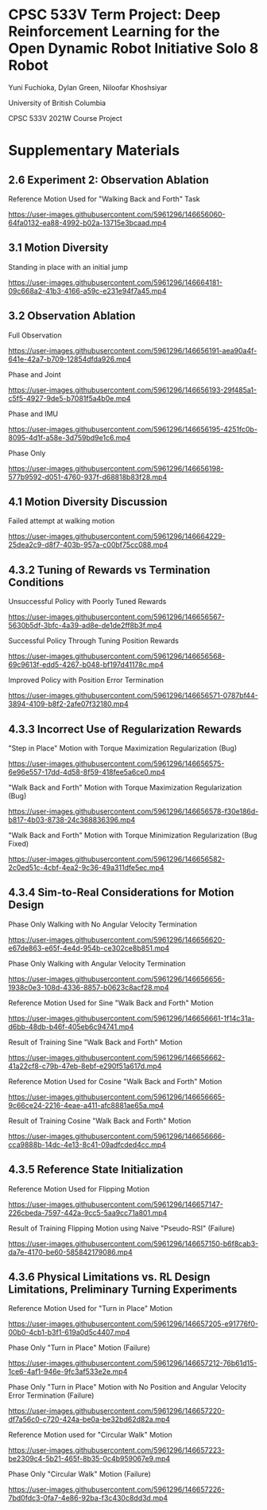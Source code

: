 # CPSC 533V Term Project: Deep Reinforcement Learning for the Open Dynamic Robot Initiative Solo 8 Robot

Yuni Fuchioka, Dylan Green, Niloofar Khoshsiyar

University of British Columbia

CPSC 533V 2021W Course Project


# Supplementary Materials

## 2.6 Experiment 2: Observation Ablation

Reference Motion Used for "Walking Back and Forth" Task

https://user-images.githubusercontent.com/5961296/146656060-64fa0132-ea88-4992-b02a-13715e3bcaad.mp4

## 3.1 Motion Diversity
Standing in place with an initial jump

https://user-images.githubusercontent.com/5961296/146664181-09c668a2-41b3-4166-a59c-e231e94f7a45.mp4

## 3.2 Observation Ablation
Full Observation

https://user-images.githubusercontent.com/5961296/146656191-aea90a4f-641e-42a7-b709-12854dfda926.mp4



Phase and Joint

https://user-images.githubusercontent.com/5961296/146656193-29f485a1-c5f5-4927-9de5-b7081f5a4b0e.mp4



Phase and IMU

https://user-images.githubusercontent.com/5961296/146656195-4251fc0b-8095-4d1f-a58e-3d759bd9e1c6.mp4



Phase Only

https://user-images.githubusercontent.com/5961296/146656198-577b9592-d051-4760-937f-d68818b83f28.mp4

## 4.1 Motion Diversity Discussion

Failed attempt at walking motion

https://user-images.githubusercontent.com/5961296/146664229-25dea2c9-d8f7-403b-957a-c00bf75cc088.mp4


## 4.3.2 Tuning of Rewards vs Termination Conditions

Unsuccessful Policy with Poorly Tuned Rewards

https://user-images.githubusercontent.com/5961296/146656567-5630b5df-3bfc-4a39-ad8e-de1de2ff8b3f.mp4


Successful Policy Through Tuning Position Rewards

https://user-images.githubusercontent.com/5961296/146656568-69c9613f-edd5-4267-b048-bf197d41178c.mp4



Improved Policy with Position Error Termination

https://user-images.githubusercontent.com/5961296/146656571-0787bf44-3894-4109-b8f2-2afe07f32180.mp4



## 4.3.3 Incorrect Use of Regularization Rewards

"Step in Place" Motion with Torque Maximization Regularization (Bug)

https://user-images.githubusercontent.com/5961296/146656575-6e96e557-17dd-4d58-8f59-418fee5a6ce0.mp4


"Walk Back and Forth" Motion with Torque Maximization Regularization (Bug)

https://user-images.githubusercontent.com/5961296/146656578-f30e186d-b817-4b03-8738-24c368836396.mp4



"Walk Back and Forth" Motion with Torque Minimization Regularization (Bug Fixed)

https://user-images.githubusercontent.com/5961296/146656582-2c0ed51c-4cbf-4ea2-9c36-49a311dfe5ec.mp4


## 4.3.4 Sim-to-Real Considerations for Motion Design
Phase Only Walking with No Angular Velocity Termination

https://user-images.githubusercontent.com/5961296/146656620-e67de863-e65f-4e4d-954b-ce302ce8b851.mp4



Phase Only Walking with Angular Velocity Termination

https://user-images.githubusercontent.com/5961296/146656656-1938c0e3-108d-4336-8857-b0623c8acf28.mp4



Reference Motion Used for Sine "Walk Back and Forth" Motion

https://user-images.githubusercontent.com/5961296/146656661-1f14c31a-d6bb-48db-b46f-405eb6c94741.mp4



Result of Training Sine "Walk Back and Forth" Motion

https://user-images.githubusercontent.com/5961296/146656662-41a22cf8-c79b-47eb-8ebf-e290f51a617d.mp4



Reference Motion Used for Cosine "Walk Back and Forth" Motion

https://user-images.githubusercontent.com/5961296/146656665-9c66ce24-2216-4eae-a411-afc8881ae65a.mp4



Result of Training Cosine "Walk Back and Forth" Motion

https://user-images.githubusercontent.com/5961296/146656666-cca9888b-14dc-4e13-8c41-09adfcded4cc.mp4

## 4.3.5 Reference State Initialization

Reference Motion Used for Flipping Motion

https://user-images.githubusercontent.com/5961296/146657147-226cbeda-7597-442a-9cc5-5aa9cc71a801.mp4


Result of Training Flipping Motion using Naive "Pseudo-RSI" (Failure)

https://user-images.githubusercontent.com/5961296/146657150-b6f8cab3-da7e-4170-be60-585842179086.mp4



## 4.3.6 Physical Limitations vs. RL Design Limitations, Preliminary Turning Experiments
Reference Motion Used for "Turn in Place" Motion

https://user-images.githubusercontent.com/5961296/146657205-e91776f0-00b0-4cb1-b3f1-619a0d5c4407.mp4


Phase Only "Turn in Place" Motion (Failure)

https://user-images.githubusercontent.com/5961296/146657212-76b61d15-1ce6-4af1-946e-9fc3af533e2e.mp4


Phase Only "Turn in Place" Motion with No Position and Angular Velocity Error Termination (Failure)

https://user-images.githubusercontent.com/5961296/146657220-df7a56c0-c720-424a-be0a-be32bd62d82a.mp4


Reference Motion used for "Circular Walk" Motion

https://user-images.githubusercontent.com/5961296/146657223-be2309c4-5b21-465f-8b35-0c4b959067e9.mp4


Phase Only "Circular Walk" Motion (Failure)

https://user-images.githubusercontent.com/5961296/146657226-7bd0fdc3-0fa7-4e86-92ba-f3c430c8dd3d.mp4




